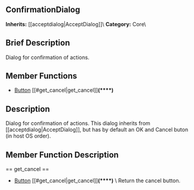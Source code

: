 ##  ConfirmationDialog  
**Inherits:** [[acceptdialog|AcceptDialog]]\\
**Category:** Core\\
##  Brief Description  
Dialog for confirmation of actions.
##  Member Functions 
  * [Button](class_button) [[#get_cancel|get_cancel]]**(****)**
##  Description  
Dialog for confirmation of actions. This dialog inherits from [[acceptdialog|AcceptDialog]], but has by default an OK and Cancel buton (in host OS order).
##  Member Function Description  
==  get_cancel  ==
  * [Button](class_button) [[#get_cancel|get_cancel]]**(****)**
\\
Return the cancel button.
